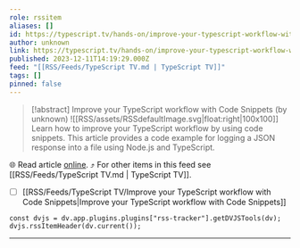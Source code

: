 ```yaml
---
role: rssitem
aliases: []
id: https://typescript.tv/hands-on/improve-your-typescript-workflow-with-code-snippets/
author: unknown
link: https://typescript.tv/hands-on/improve-your-typescript-workflow-with-code-snippets/
published: 2023-12-11T14:19:29.000Z
feed: "[[RSS/Feeds/TypeScript TV.md | TypeScript TV]]"
tags: []
pinned: false
---
```


> [!abstract] Improve your TypeScript workflow with Code Snippets (by unknown)
> ![[RSS/assets/RSSdefaultImage.svg|float:right|100x100]] Learn how to improve your TypeScript workflow by using code snippets. This article provides a code example for logging a JSON response into a file using Node.js and TypeScript.

🌐 Read article [online](https://typescript.tv/hands-on/improve-your-typescript-workflow-with-code-snippets/). ⤴ For other items in this feed see [[RSS/Feeds/TypeScript TV.md | TypeScript TV]].

- [ ] [[RSS/Feeds/TypeScript TV/Improve your TypeScript workflow with Code Snippets|Improve your TypeScript workflow with Code Snippets]]

~~~dataviewjs
const dvjs = dv.app.plugins.plugins["rss-tracker"].getDVJSTools(dv);
dvjs.rssItemHeader(dv.current());
~~~

- - -

